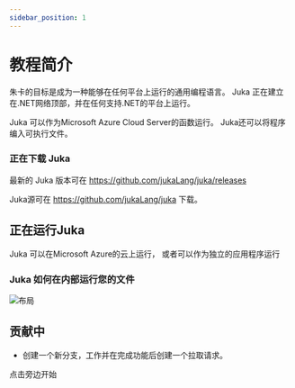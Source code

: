 ```yaml
---
sidebar_position: 1
---
```


# 教程简介

朱卡的目标是成为一种能够在任何平台上运行的通用编程语言。 Juka 正在建立在.NET网络顶部，并在任何支持.NET的平台上运行。

Juka 可以作为Microsoft Azure Cloud Server的函数运行。 Juka还可以将程序编入可执行文件。


### 正在下载 Juka
最新的 Juka 版本可在 https://github.com/jukaLang/juka/releases

Juka源可在 https://github.com/jukaLang/juka 下载。

## 正在运行Juka
Juka 可以在Microsoft Azure的云上运行， 或者可以作为独立的应用程序运行

### Juka 如何在内部运行您的文件
![布局](/img/Runtime.png)

## 贡献中
- 创建一个新分支，工作并在完成功能后创建一个拉取请求。

点击旁边开始